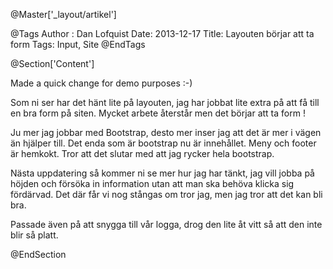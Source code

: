 @Master['_layout/artikel']

@Tags
Author : Dan Lofquist
Date: 2013-12-17
Title: Layouten börjar att ta form
Tags: Input, Site
@EndTags

@Section['Content']

Made a quick change for demo purposes :-)

Som ni ser har det hänt lite på layouten, jag har jobbat lite extra på att få till en bra form på siten. Mycket arbete återstår men det börjar att ta form !

Ju mer jag jobbar med Bootstrap, desto mer inser jag att det är mer i vägen än hjälper till. Det enda som är bootstrap nu
är innehållet. Meny och footer är hemkokt. Tror att det slutar med att jag rycker hela bootstrap.

Nästa uppdatering så kommer ni se mer hur jag har tänkt, jag vill jobba på höjden och försöka in information utan att man
ska behöva klicka sig fördärvad. Det där får vi nog stångas om tror jag, men jag tror att det kan bli bra.

Passade även på att snygga till vår logga, drog den lite åt vitt så att den inte blir så platt.

@EndSection